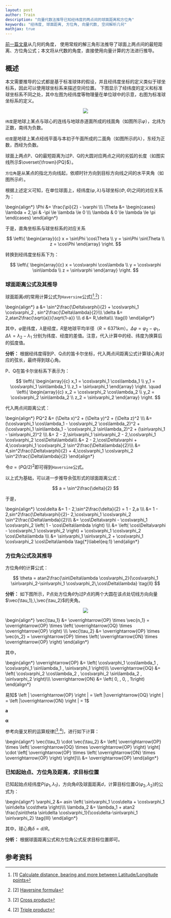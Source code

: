 ```yaml
---
layout: post
author: Train
description: "向量代数法推导已知经纬度的两点间的球面距离和方位角"
keywords: "经纬度, 球面距离, 方位角, 向量代数, 空间解析几何"
mathjax: true
---
```


[前一篇文章](https://dothinking.github.io/blog/2017/03/08/%E7%90%83%E9%9D%A2%E8%B7%9D%E7%A6%BB%E4%B8%8E%E6%96%B9%E4%BD%8D%E8%A7%92%E5%85%AC%E5%BC%8F%E7%9A%84%E6%8E%A8%E5%AF%BC-%E8%A7%A3%E4%B8%89%E8%A7%92%E5%BD%A2%E6%B3%95.html)从几何的角度，
使用常规的解三角形法推导了球面上两点间的最短距离、方位角公式；本文将从代数的角度，直接使用向量计算的方法进行推导。

## 概述

本文需要推导的公式都是基于标准球体的假设，并且经纬度坐标的定义类似于球坐标系，因此可以使用球坐标系来描述空间位置。
下图显示了经纬度的定义和标准球坐标系不同之处，其中左图为经纬度等物理量在单位球中的示意，右图为标准球坐标系的定义。

<div align='center'><img src="{{ "/images/2017-03-09-01.png" | prepend: site.baseurl }}"></div>

`纬度`是地球上某点与球心的连线与地球赤道面所成的线面角（如图所示$\varphi$），北纬为正数，南纬为负数。

`经度`是地球上某点经线平面与本初子午面所成的二面角（如图所示的$\lambda$），东经为正数，西经为负数。

球面上两点P、Q的最短距离为过P、Q的大圆对应两点之间的劣弧的长度（如图实线所示$\overset{\frown}{PQ}$）。

`方位角`是从某点的指北方向线起，依顺时针方向到目标方向线之间的水平夹角（如图所示$\theta$）。

根据上述定义可知，在单位球面上，经纬度$(\varphi,\lambda)$与球坐标$(\Phi, \Theta)$之间的对应关系为：

\begin{align\*}
    \Phi   &= \frac{\pi}{2} - \varphi \\\\\\
    \Theta &=
            \begin{cases}
                \lambda + 2\,\pi   & -\pi \le \lambda \le 0 \\\\\\
                \lambda            & 0 \le \lambda \le \pi
            \end{cases}
\end{align\*}

于是，直角坐标系与球坐标系的对应关系

$$
\left\{ 
    \begin{array}{c}
        x = \sin\Phi \cos\Theta \\
        y = \sin\Phi \sin\Theta \\
        z = \cos\Phi
    \end{array}
\right.
$$

转换到经纬度坐标系下为：

$$
\left\{ 
    \begin{array}{c}
        x = \cos\varphi \cos\lambda \\
        y = \cos\varphi \sin\lambda \\
        z = \sin\varphi
    \end{array}
\right.
$$

### 球面距离公式及其推导

球面距离$d$的常用计算公式为`Haversine`公式[[^1],[^2]]：

\begin{align\*}
a &= \sin^2\frac{\Delta\varphi}{2} + \cos\varphi_1 \cos\varphi_2 \, sin^2\frac{\Delta\lambda}{2}\\\\\\
\delta &= 2\,atan2\frac{\sqrt{a}}{\sqrt{1-a}} \\\\\\
d &= R\,\delta\\\\\\
\tag{I}
\end{align\*}

其中，$\varphi$是纬度，$\lambda$是经度，$R$是地球平均半径（$R=6371km$）。$\Delta\varphi=\varphi_2-\varphi_1$，$\Delta\lambda=\lambda_2-\lambda_1$
分别为纬度、经度的差值。注意，代入计算中的经、纬度为换算后的弧度值。

**分析：** 根据经纬度得到P、Q点的笛卡尔坐标，代入两点间距离公式计算球心角对应的弦长，最终得到球心角。

P、Q在笛卡尔坐标系下表示为：

$$
\left\{ 
    \begin{array}{c}
        x_1 = \cos\varphi_1 \cos\lambda_1 \\
        y_1 = \cos\varphi_1 \sin\lambda_1 \\
        z_1 = \sin\varphi_1
    \end{array}
\right. 
\quad
\left\{ 
    \begin{array}{c}
        x_2 = \cos\varphi_2 \cos\lambda_2 \\
        y_2 = \cos\varphi_2 \sin\lambda_2 \\
        z_2 = \sin\varphi_2
    \end{array}
\right.
$$

代入两点间距离公式：

\begin{align\*}
PQ^2 &= (\Delta x)^2 + (\Delta y)^2 + (\Delta z)^2 \\\\\\
     &= (\cos\varphi_1 \cos\lambda_1 - \cos\varphi_2 \cos\lambda_2)^2 + 
        (\cos\varphi_1 \sin\lambda_1 - \cos\varphi_2 \sin\lambda_2)^2 + 
        (\sin\varphi_1 - \sin\varphi_2)^2 \\\\\\
     &= 2 - 2\,\sin\varphi_1 \sin\varphi_2 - 2\,\cos\varphi_1 \cos\varphi_2 \cos\Delta\lambda\\\\\\
     &= 2 - 2\,\cos\Delta\varphi + 4\,\cos\varphi_1 \cos\varphi_2 \sin^2\frac{\Delta\lambda}{2}\\\\\\
     &= 4\,sin^2\frac{\Delta\varphi}{2} + 4\,\cos\varphi_1 \cos\varphi_2 \sin^2\frac{\Delta\lambda}{2}
\end{align\*}

令$a=(PQ/2)^2$即可得到`Haversine`公式。

以上式为基础，可以进一步推导余弦形式的球面距离公式：

$$
    a = \sin^2\frac{\delta}{2}
$$

于是，

\begin{align\*}
    \cos\delta &= 1 - 2\,\sin^2\frac{\delta}{2} = 1 - 2\,a \\\\\\
               &= 1 - 2\,sin^2\frac{\Delta\varphi}{2}- 2\,\cos\varphi_1 \cos\varphi_2 \sin^2\frac{\Delta\lambda}{2}\\\\\\
               &= \cos\Delta\varphi - \cos\varphi_1 \cos\varphi_2 \left( 1 - \cos\Delta\lambda \right) \\\\\\
               &= \left( \cos\Delta\varphi - \cos\varphi_1 \cos\varphi_2 \right) + \cos\varphi_1 \cos\varphi_2 \cos\Delta\lambda \\\\\\
               &= \sin\varphi_1 \sin\varphi_2 + \cos\varphi_1 \cos\varphi_2 \cos\Delta\lambda
    \tag{*}\label{eq:1}
\end{align\*}


### 方位角公式及其推导

方位角$\theta$的计算公式：

$$
\theta = atan2\frac{\sin\Delta\lambda \cos\varphi_2}{\cos\varphi_1 \sin\varphi_2-\sin\varphi_1 \cos\varphi_2\,\cos\Delta\lambda}
\tag{II}
$$

**分析：** 如下图所示，P点处方位角$\theta$为过P点的两个大圆在该点处切线方向向量$\vec{\tau_1},\,\vec{\tau_2}$的夹角。 

<div align='center'><img src="{{ "/images/2017-03-09-02.png" | prepend: site.baseurl }}"></div>

\begin{align*}
    \vec{\tau_1} &= \overrightarrow{OP} \times \vec{n_1} = \overrightarrow{OP} \times \left( \overrightarrow{OQ} \times \overrightarrow{OP} \right) \\\\\\
    \vec{\tau_2} &= \overrightarrow{OP} \times \vec{n_2} = \overrightarrow{OP} \times \left( \overrightarrow{ON} \times \overrightarrow{OP} \right)
\end{align\*}

其中，

\begin{align*}
    \overrightarrow{OP} &= \left( \cos\varphi_1 \cos\lambda_1 \, \cos\varphi_1 \sin\lambda_1 \, \sin\varphi_1 \right)\\\\\\
    \overrightarrow{OQ} &= \left( \cos\varphi_2 \cos\lambda_2 \, \cos\varphi_2 \sin\lambda_2 \, \sin\varphi_2 \right)\\\\\\
    \overrightarrow{ON} &= \left( 0, \, 0, \, 1\right)
\end{align\*}

易知$ \left | \overrightarrow{OP} \right | = \left |\overrightarrow{OQ} \right | = \left |\overrightarrow{ON} \right | = 1$

$\boldsymbol {a}$

$\mathbf{\alpha}$

参考向量叉积的运算规律[[^3],[^4]]，进行如下计算：

\begin{align*}
    \vec{\tau_1} \cdot \vec{\tau_2} &= \left[ \overrightarrow{OP} \times \left( \overrightarrow{OQ} \times \overrightarrow{OP} \right) \right] \cdot
                \left[ \overrightarrow{OP} \times \left( \overrightarrow{ON} \times \overrightarrow{OP} \right) \right]\\\\\\
            &= \overrightarrow{OP}
\end{align\*}


### 已知起始点、方位角及距离，求目标位置

已知起始点经纬度$P(\varphi_1,\lambda_1)$，方向角$\theta$及球面距离$d$，计算目标位置$Q(\varphi_2,\lambda_2)$的公式为：

\begin{align\*}
\varphi_2 &= asin \left( \sin\varphi_1 \cos\delta + \cos\varphi_1 \sin\delta \cos\theta \right)\\\\\\
\lambda_2 &= \lambda_1 + atan2 \frac{\sin\theta \sin\delta \cos\varphi_1}{\cos\delta-\sin\varphi_1 \sin\varphi_2}
\tag{III}
\end{align\*}

其中，球心角$\delta = d/R$。

**分析：** 根据球面距离公式和方位角公式反求目标位置即可。




## 参考资料

[^1]: [1] [Calculate distance, bearing and more between Latitude/Longitude points](http://www.movable-type.co.uk/scripts/latlong.html)  

[^2]: [2] [Haversine formula](https://en.wikipedia.org/wiki/Haversine_formula)  

[^3]: [2] [Cross product](https://en.wikipedia.org/wiki/Cross_product)  

[^4]: [2] [Triple product](https://en.wikipedia.org/wiki/Triple_product)  

